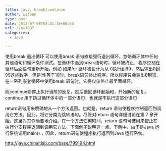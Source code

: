 ```yaml
---
title: java, break/continue
author: wiloon
type: post
date: 2012-07-08T08:31:15+00:00
url: /?p=3807
categories:
  - Java

---
```

使用break 退出循环 可以使用break 语句直接强行退出循环，忽略循环体中任何其他语句和循环条件测试。在循环中遇到break语句时，循环被终止，程序控制在循环后面语句重新开始。例如 如果for 循环被设计为从 0执行到99，然后输出0到99这些数字，但是当i等于10时，break语句终止程序。所以程序只会输出0到10。 在一系列嵌套循环中使用break 语句时，它将仅仅终止最里面循环。

而continue则停止执行当前的反复，然后退回循环起始和，开始新的反复。continue 用于跳过循环体中的一部分语句，也就是不执行这部分语句

return语句用来明确地从一个方法返回。也就是，return 语句使程序控制返回到调用它方法。因此，将它分类为跳转语句。尽管对return 语句详细讨论在第 7 章开始，这里对其作简要地介绍。在一个方法任何时间，return 语句可被用来使正在执行分支程序返回到调用它方法。下面例子说明这一点。下例中，由于是Java 运行系统调用main() ，因此，return语句使程序执行返回到Java 运行系统。



<http://java.chinaitlab.com/base/799194.html>